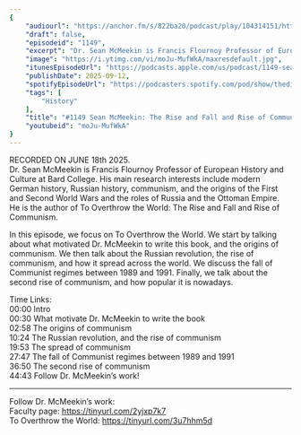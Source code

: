 ```yaml
---
{
	"audiourl": "https://anchor.fm/s/822ba20/podcast/play/104314151/https%3A%2F%2Fd3ctxlq1ktw2nl.cloudfront.net%2Fstaging%2F2025-5-18%2Fe063a6ed-4d7b-e096-0d1a-1843aae00781.m4a",
	"draft": false,
	"episodeid": "1149",
	"excerpt": "Dr. Sean McMeekin is Francis Flournoy Professor of European History and Culture at Bard College. His main research interests include modern German history, Russian history, communism, and the origins of the First and Second World Wars and the roles of Russia and the Ottoman Empire. He is the author of To Overthrow the World: The Rise and Fall and Rise of Communism.",
	"image": "https://i.ytimg.com/vi/moJu-MufWkA/maxresdefault.jpg",
	"itunesEpisodeUrl": "https://podcasts.apple.com/us/podcast/1149-sean-mcmeekin-the-rise-and-fall-and-rise-of-communism/id1451347236?i=1000726550534&uo=4",
	"publishDate": 2025-09-12,
	"spotifyEpisodeUrl": "https://podcasters.spotify.com/pod/show/thedissenter/episodes/1149-Sean-McMeekin-The-Rise-and-Fall-and-Rise-of-Communism-e34dtr7",
	"tags": [
		"History"
	],
	"title": "#1149 Sean McMeekin: The Rise and Fall and Rise of Communism",
	"youtubeid": "moJu-MufWkA"
}
---
```

RECORDED ON JUNE 18th 2025.  
Dr. Sean McMeekin is Francis Flournoy Professor of European History and Culture at Bard College. His main research interests include modern German history, Russian history, communism, and the origins of the First and Second World Wars and the roles of Russia and the Ottoman Empire. He is the author of To Overthrow the World: The Rise and Fall and Rise of Communism.

In this episode, we focus on To Overthrow the World. We start by talking about what motivated Dr. McMeekin to write this book, and the origins of communism. We then talk about the Russian revolution, the rise of communism, and how it spread across the world. We discuss the fall of Communist regimes between 1989 and 1991. Finally, we talk about the second rise of communism, and how popular it is nowadays.

Time Links:  
<time>00:00</time> Intro  
<time>00:30</time> What motivate Dr. McMeekin to write the book  
<time>02:58</time> The origins of communism  
<time>10:24</time> The Russian revolution, and the rise of communism  
<time>19:53</time> The spread of communism  
<time>27:47</time> The fall of Communist regimes between 1989 and 1991  
<time>36:50</time> The second rise of communism  
<time>44:43</time> Follow Dr. McMeekin’s work!

---

Follow Dr. McMeekin’s work:  
Faculty page: https://tinyurl.com/2yjxp7k7  
To Overthrow the World: https://tinyurl.com/3u7hhm5d
